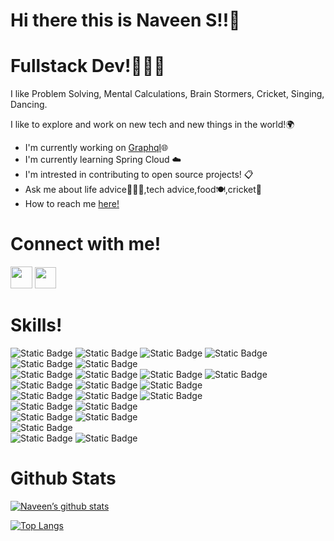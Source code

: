 # Hi there this is Naveen S!!👋 
# Fullstack Dev!👨🏻‍💻

<p>I like Problem Solving,
    Mental Calculations,
    Brain Stormers,
    Cricket,
    Singing,
    Dancing.
  </p>
  <p>I like to explore and work on new tech and new things in the world!🌍</p>
<ul>
    <li>I'm currently working on <A href="https://graphql.org/"> Graphql</A>🌐</li>
    <li>I'm currently learning Spring Cloud ☁️</li>
    <li>I'm intrested in contributing to open source projects! 📋</li>
    <li>Ask me about life advice🤣🤣🤣,tech advice,food🍽️,cricket🏏</li>
    <li>How to reach me <A href="mailto:naveen@gmail.com">here!</A></li>
</ul>

<h1>Connect with me!</h1>
<a href="https://www.linkedin.com/in/naveen-s-85a15a1b1/"><img src="https://github.com/user-attachments/assets/1d429b41-e5f0-4a13-836b-bab934b6c9a9" width=35px/></a>
<a href="https://www.facebook.com/profile.php?id=100037686601656"><img src="https://github.com/user-attachments/assets/7dda1722-5b73-4e0f-8308-af4265acf9f1" width=34px /><a/>

<h1>Skills!</h1>
<div><img alt="Static Badge" src="https://img.shields.io/badge/Code-Javascript-orange">
<img alt="Static Badge" src="https://img.shields.io/badge/Code-Java-orange">
<img alt="Static Badge" src="https://img.shields.io/badge/Code-Rest-orange">
<img alt="Static Badge" src="https://img.shields.io/badge/Code-GraphQL-orange">
<img alt="Static Badge" src="https://img.shields.io/badge/Code-C-orange">
<img alt="Static Badge" src="https://img.shields.io/badge/Code-C%2B%2B-orange">
</div>
<div>
  <img alt="Static Badge" src="https://img.shields.io/badge/Frameworks-React-blue">
<img alt="Static Badge" src="https://img.shields.io/badge/Frameworks-Node-blue">
<img alt="Static Badge" src="https://img.shields.io/badge/Frameworks-Next-blue">
<img alt="Static Badge" src="https://img.shields.io/badge/Frameworks-Express-blue">
<img alt="Static Badge" src="https://img.shields.io/badge/Frameworks-Jquery-blue">
<img alt="Static Badge" src="https://img.shields.io/badge/Frameworks-Bootstrap-blue">
<img alt="Static Badge" src="https://img.shields.io/badge/Frameworks-Tailwind-blue">
</div>
<div>
<img alt="Static Badge" src="https://img.shields.io/badge/Database-MongoDB-red">
<img alt="Static Badge" src="https://img.shields.io/badge/Database-MySQL-red">
<img alt="Static Badge" src="https://img.shields.io/badge/Database-PostgreSQL-red">
  
</div>
<div>
  <img alt="Static Badge" src="https://img.shields.io/badge/UI%2FUX-Figma-white">
  <img alt="Static Badge" src="https://img.shields.io/badge/UI%2FUX-Canva-white">
</div>
<div>
  <img alt="Static Badge" src="https://img.shields.io/badge/Authentication-OAuth-yellow">
  <img alt="Static Badge" src="https://img.shields.io/badge/Authentication-Passport-yellow">
</div>
<div>
  <img alt="Static Badge" src="https://img.shields.io/badge/Version%20Control-Git-black">
</div>
<div>
  <img alt="Static Badge" src="https://img.shields.io/badge/Testing-Jest-violet">
  <img alt="Static Badge" src="https://img.shields.io/badge/Testing-Mockito-violet">
</div>

# Github Stats

[![Naveen’s github stats](https://github-readme-stats.vercel.app/api?username=naveen12112001)](https://github.com/naveen12112001)

[![Top Langs](https://github-readme-stats.vercel.app/api/top-langs/?username=naveen12112001&layout=compact)](https://github.com/naveen12112001)






